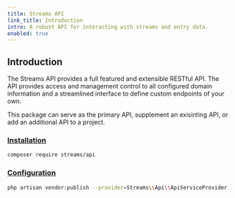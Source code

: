 ```yaml
---
title: Streams API
link_title: Introduction
intro: A robust API for interacting with streams and entry data.
enabled: true
---
```


## Introduction

The Streams API provides a full featured and extensible RESTful API. The API provides access and management control to all configured domain information and a streamlined interface to define custom endpoints of your own.

This package can serve as the primary API, supplement an exisinting API, or add an additional API to a project. 

### [Installation](installation)

```bash
composer require streams/api
```

### [Configuration](configuration)

```bash
php artisan vendor:publish --provider=Streams\\Api\\ApiServiceProvider --tag=config
```

